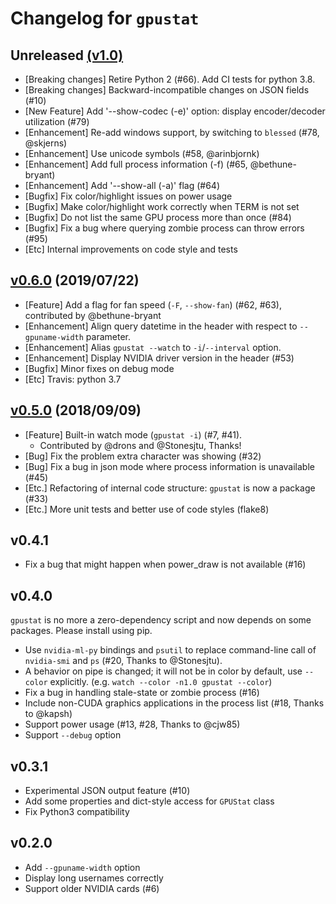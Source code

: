 Changelog for `gpustat`
=======================

## Unreleased [(v1.0)][milestone-1.0]

[milestone-1.0]: https://github.com/wookayin/gpustat/issues?q=milestone%3A1.0

- [Breaking changes] Retire Python 2 (#66). Add CI tests for python 3.8.
- [Breaking changes] Backward-incompatible changes on JSON fields (#10)
- [New Feature] Add '--show-codec (-e)' option: display encoder/decoder utilization (#79)
- [Enhancement] Re-add windows support, by switching to `blessed` (#78, @skjerns)
- [Enhancement] Use unicode symbols (#58, @arinbjornk)
- [Enhancement] Add full process information (-f) (#65, @bethune-bryant)
- [Enhancement] Add '--show-all (-a)' flag (#64)
- [Bugfix] Fix color/highlight issues on power usage
- [Bugfix] Make color/highlight work correctly when TERM is not set
- [Bugfix] Do not list the same GPU process more than once (#84)
- [Bugfix] Fix a bug where querying zombie process can throw errors (#95)
- [Etc] Internal improvements on code style and tests


## [v0.6.0][milestone-0.6] (2019/07/22)

[milestone-0.6]: https://github.com/wookayin/gpustat/issues?q=milestone%3A0.6

- [Feature] Add a flag for fan speed (`-F`, `--show-fan`) (#62, #63), contributed by @bethune-bryant
- [Enhancement] Align query datetime in the header with respect to `--gpuname-width` parameter.
- [Enhancement] Alias `gpustat --watch` to `-i`/`--interval` option.
- [Enhancement] Display NVIDIA driver version in the header (#53)
- [Bugfix] Minor fixes on debug mode
- [Etc] Travis: python 3.7


## [v0.5.0][milestone-0.5] (2018/09/09)

[milestone-0.5]: https://github.com/wookayin/gpustat/issues?q=milestone%3A0.5

- [Feature] Built-in watch mode (`gpustat -i`) (#7, #41).
   - Contributed by @drons and @Stonesjtu, Thanks!
- [Bug] Fix the problem extra character was showing (#32)
- [Bug] Fix a bug in json mode where process information is unavailable (#45)
- [Etc.] Refactoring of internal code structure: `gpustat` is now a package (#33)
- [Etc.] More unit tests and better use of code styles (flake8)



## v0.4.1
- Fix a bug that might happen when power_draw is not available (#16)


## v0.4.0

`gpustat` is no more a zero-dependency script and now depends on some packages. Please install using pip.

- Use `nvidia-ml-py` bindings and `psutil` to replace command-line call of `nvidia-smi` and `ps` (#20, Thanks to @Stonesjtu).
- A behavior on pipe is changed; it will not be in color by default, use `--color` explicitly. (e.g. `watch --color -n1.0 gpustat --color`)
- Fix a bug in handling stale-state or zombie process (#16)
- Include non-CUDA graphics applications in the process list (#18, Thanks to @kapsh)
- Support power usage (#13, #28, Thanks to @cjw85)
- Support `--debug` option


## v0.3.1

- Experimental JSON output feature (#10)
- Add some properties and dict-style access for `GPUStat` class
- Fix Python3 compatibility


## v0.2.0

- Add `--gpuname-width` option
- Display long usernames correctly
- Support older NVIDIA cards (#6)

